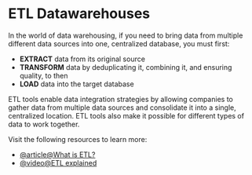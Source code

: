 # ETL Datawarehouses

In the world of data warehousing, if you need to bring data from multiple different data sources into one, centralized database, you must first:

- **EXTRACT** data from its original source
- **TRANSFORM** data by deduplicating it, combining it, and ensuring quality, to then
- **LOAD** data into the target database

ETL tools enable data integration strategies by allowing companies to gather data from multiple data sources and consolidate it into a single, centralized location. ETL tools also make it possible for different types of data to work together.

Visit the following resources to learn more:

- [@article@What is ETL?](https://www.snowflake.com/guides/what-etl)
- [@video@ETL explained](https://www.youtube.com/watch?v=OW5OgsLpDCQ)
